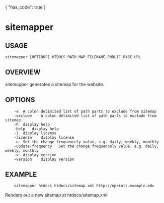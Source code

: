 {
    "has_code": true
}


# sitemapper

## USAGE

    sitemapper [OPTIONS] HTDOCS_PATH MAP_FILENAME PUBLIC_BASE_URL

## OVERVIEW

sitemapper generates a sitemap for the website.

## OPTIONS

```
	-e	A colon delimited list of path parts to exclude from sitemap
	-exclude	A colon delimited list of path parts to exclude from sitemap
	-h	display help
	-help	display help
	-l	display license
	-license	display license
	-u	Set the change frequencely value, e.g. daily, weekly, monthly
	-update-frequency	Set the change frequencely value, e.g. daily, weekly, monthly
	-v	display version
	-version	display version
```

## EXAMPLE

```
    sitemapper htdocs htdocs/sitemap.xml http://eprints.example.edu
```

Renders out a new sitemap at htdocs/sitemap.xml

